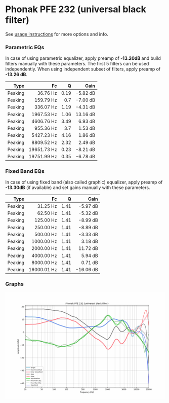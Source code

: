 # Phonak PFE 232 (universal black filter)
See [usage instructions](https://github.com/jaakkopasanen/AutoEq#usage) for more options and info.

### Parametric EQs
In case of using parametric equalizer, apply preamp of **-13.20dB** and build filters manually
with these parameters. The first 5 filters can be used independently.
When using independent subset of filters, apply preamp of **-13.26 dB**.

| Type    | Fc          |    Q | Gain     |
|--------:|------------:|-----:|---------:|
| Peaking | 36.76 Hz    | 0.19 | -5.82 dB |
| Peaking | 159.79 Hz   | 0.7  | -7.00 dB |
| Peaking | 336.07 Hz   | 1.19 | -4.31 dB |
| Peaking | 1967.53 Hz  | 1.06 | 13.16 dB |
| Peaking | 4606.76 Hz  | 3.49 | 6.93 dB  |
| Peaking | 955.36 Hz   | 3.7  | 1.53 dB  |
| Peaking | 5427.23 Hz  | 4.16 | 1.86 dB  |
| Peaking | 8809.52 Hz  | 2.32 | 2.49 dB  |
| Peaking | 19651.73 Hz | 0.23 | -8.21 dB |
| Peaking | 19751.99 Hz | 0.35 | -6.78 dB |

### Fixed Band EQs
In case of using fixed band (also called graphic) equalizer, apply preamp of **-13.30dB**
(if available) and set gains manually with these parameters.

| Type    | Fc          |    Q | Gain      |
|--------:|------------:|-----:|----------:|
| Peaking | 31.25 Hz    | 1.41 | -5.97 dB  |
| Peaking | 62.50 Hz    | 1.41 | -5.32 dB  |
| Peaking | 125.00 Hz   | 1.41 | -8.99 dB  |
| Peaking | 250.00 Hz   | 1.41 | -8.89 dB  |
| Peaking | 500.00 Hz   | 1.41 | -3.33 dB  |
| Peaking | 1000.00 Hz  | 1.41 | 3.18 dB   |
| Peaking | 2000.00 Hz  | 1.41 | 11.72 dB  |
| Peaking | 4000.00 Hz  | 1.41 | 5.94 dB   |
| Peaking | 8000.00 Hz  | 1.41 | 0.71 dB   |
| Peaking | 16000.01 Hz | 1.41 | -16.06 dB |

### Graphs
![](./Phonak%20PFE%20232%20(universal%20black%20filter).png)